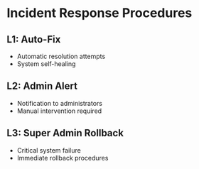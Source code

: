 # Incident Response Procedures

## L1: Auto-Fix
- Automatic resolution attempts
- System self-healing

## L2: Admin Alert
- Notification to administrators
- Manual intervention required

## L3: Super Admin Rollback
- Critical system failure
- Immediate rollback procedures
